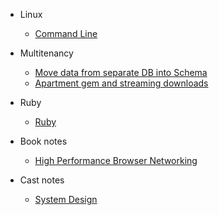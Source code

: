 - Linux

  - [Command Line](docs/linux/command-line.md)

- Multitenancy

  - [Move data from separate DB into Schema](docs/multitenancy/db-to-schema-move.md)
  - [Apartment gem and streaming downloads](docs/multitenancy/apartment-and-streaming.md)

- Ruby

  - [Ruby](docs/ruby/index.md)

- Book notes

  - [High Performance Browser Networking](docs/books/high-performance-browser-networking/index.md)

- Cast notes

  - [System Design](docs/cast_notes/system_design.md)
